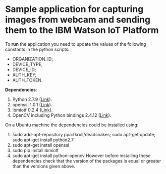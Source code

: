# Sample application for capturing images from webcam and sending them to the IBM Watson IoT Platform

To __run__ the application you need to update the values of the following constants in the python scripts:
- ORGANIZATION_ID;
- DEVICE_TYPE;
- DEVICE_ID;
- AUTH_KEY;
- AUTH_TOKEN.

__Dependencies__:

1. Python 2.7.9 ([Link](https://www.python.org/downloads/release/python-279/)).
2. openssl 1.0.1 ([Link](https://www.openssl.org/source/)).
3. ibmiotf 0.2.4 ([Link](https://pypi.python.org/pypi/ibmiotf)).
4. OpenCV including Python bindings 2.4.12 ([Link](http://opencv.org/downloads.html)).

On a Ubuntu machine the dependencies could be installed using:

1. sudo add-apt-repository ppa:fkrull/deadsnakes; sudo apt-get update; sudo apt-get install python2.7 
2. sudo apt-get install openssl
3. sudo pip install ibmiotf
4. sudo apt-get install python-opencv
However before installing these dependencies check that the version of the packages is equal or greater than the versions given above.
